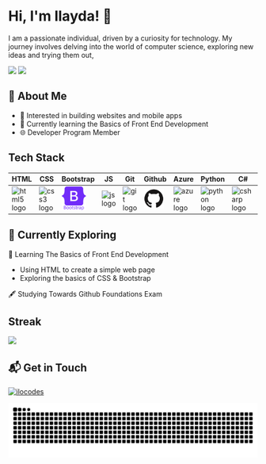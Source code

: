 # Hi, I'm Ilayda! 👋
I am a passionate individual, driven by a curiosity for technology. My journey involves delving into the world of computer science, exploring new ideas and trying them out,

<div align="left">
<picture>
  <source
    srcset="https://github-readme-stats.vercel.app/api?username=ilocodes&show_icons=true&theme=vue-dark&hide_border=true" height="180"
    media="(prefers-color-scheme: dark)"
  />
  <source
    srcset="" height="180"
    media="(prefers-color-scheme: light), (prefers-color-scheme: no-preference)"
  />
  <img src="https://github-readme-stats.vercel.app/api?username=ilocodes&show_icons=true" />
</picture>
<picture>
  <source
    srcset="https://github-readme-stats.vercel.app/api/top-langs?username=ilocodes&show_icons=true&layout=compact&card_width=320&theme=vue-dark&hide_border=true" height="180"
    media="(prefers-color-scheme: dark)"
  />
  <source
    srcset="https://github-readme-stats.vercel.app/api/top-langs?username=ilocodes&layout=compact&card_width=320&theme=vue&show_icons=true&bg_color=00000000" height="180"
    media="(prefers-color-scheme: light), (prefers-color-scheme: no-preference)"
  />
  <img src="https://github-readme-stats.vercel.app/api/top-langs?username=ilocodes&show_icons=true" />
</picture>  
</div>

## 🚀 About Me

- 🔭 Interested in building websites and mobile apps
- 🌱 Currently learning the Basics of Front End Development 
- 🌐 Developer Program Member

## Tech Stack

| HTML | CSS | Bootstrap | JS | Git | Github | Azure | Python | C# |
|------|-----|-----------|----|-----|--------|-------|-------|-----|
|  <img src="https://cdn.jsdelivr.net/gh/devicons/devicon/icons/html5/html5-original.svg" height="40" width="40" alt="html5 logo"  /> |  <img src="https://cdn.jsdelivr.net/gh/devicons/devicon/icons/css3/css3-original.svg" height="40" width="40" alt="css3 logo"  /> | <img src="https://raw.githubusercontent.com/devicons/devicon/master/icons/bootstrap/bootstrap-plain-wordmark.svg" height="49" width="49" alt="bootstrap logo" /> | <img src="https://cdn.jsdelivr.net/gh/devicons/devicon/icons/javascript/javascript-original.svg" height="40" width="40" alt="js logo"  /> | <img src="https://cdn.jsdelivr.net/gh/devicons/devicon/icons/git/git-original.svg" height="40" width="40" alt="git logo"  /> |  <img src="https://github.com/devicons/devicon/blob/master/icons/github/github-original.svg" title="Github" alt="Github" width="40" height="40"/> | <img src="https://cdn.jsdelivr.net/gh/devicons/devicon/icons/azure/azure-original.svg" height="40" width="40" alt="azure logo"  /> | <img src="https://cdn.jsdelivr.net/gh/devicons/devicon/icons/python/python-original.svg" height="40" width="40" alt="python logo"  /> | <img src="https://cdn.jsdelivr.net/gh/devicons/devicon/icons/csharp/csharp-original.svg" height="40" alt="csharp logo" /> |


## 🌱 Currently Exploring
📖 Learning The Basics of Front End Development
  - Using HTML to create a simple web page
  - Exploring the basics of CSS & Bootstrap

🖋️ Studying Towards Github Foundations Exam

## Streak

<div align="left">
<picture>
  <source
    srcset="https://streak-stats.demolab.com?user=ilocodes&show_icons=true&theme=vue-dark&hide_border=true&bg_color=00000000" height="180" 
    media="(prefers-color-scheme: dark)"
  />
  <source
    srcset="https://streak-stats.demolab.com?user=ilocodes&theme=vue&show_icons=true&hide_border=true&bg_color=00000000" height="180" 
    media="(prefers-color-scheme: light), (prefers-color-scheme: no-preference)"
  />
  <img src="https://streak-stats.demolab.com?user=ilocodes&show_icons=true" />
</picture>
</div>
    
## 📬 Get in Touch

<div align="left">
<a href="https://instagram.com/ilocodes" target="blank"><img align="center" src="https://raw.githubusercontent.com/rahuldkjain/github-profile-readme-generator/master/src/images/icons/Social/instagram.svg" alt="ilocodes" height="30" width="40" /></a>
</p>
</div>


<div align="left">
<picture>
  <source
    media="(prefers-color-scheme: dark)"
    srcset="https://raw.githubusercontent.com/ilocodes/ilocodes/output/github-contribution-grid-snake-dark.svg"
  />
  <source
    media="(prefers-color-scheme: light)"
    srcset="https://raw.githubusercontent.com/ilocodes/ilocodes/output/github-contribution-grid-snake.svg"
  />
  <img
    alt="github contribution grid snake animation"
    src="https://raw.githubusercontent.com/ilocodes/ilocodes/output/github-contribution-grid-snake.svg"
  />
</picture>
</div>
